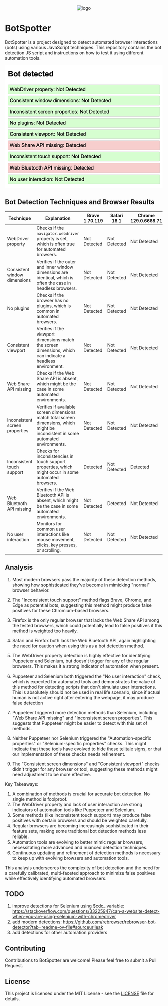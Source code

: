 <p align="center">
<img align="center" width="250" alt="logo" src="https://github.com/user-attachments/assets/dace0b5b-faee-46fe-a6bf-6e1ce624a804">
</p>

# BotSpotter

BotSpotter is a project designed to detect automated browser interactions (bots) using various JavaScript techniques. This repository contains the bot detection JS script and instructions on how to test it using different automation tools.


![screenshot](Screenshot1.png)
## Bot Detection Techniques and Browser Results

| Technique | Explanation | Brave 1.70.119 | Safari 18.1 | Chrome 129.0.6668.71 | Edge 129.0.2792.65 | Firefox 130.0.1 | Puppeteer | Selenium | PlayWright |
|-----------|-------------|----------------|-------------|----------------------|--------------------|-----------------|-----------|----------|------------|
| WebDriver property | Checks if the `navigator.webdriver` property is set, which is often true for automated browsers. | Not Detected | Not Detected | Not Detected | Not Detected | Not Detected | Detected | Detected | Detected
| Consistent window dimensions | Verifies if the outer and inner window dimensions are identical, which is often the case in headless browsers. | Not Detected | Not Detected | Not Detected | Not Detected | Not Detected | Not Detected | Not Detected | Detected
| No plugins | Checks if the browser has no plugins, which is common in automated browsers. | Not Detected | Not Detected | Not Detected | Not Detected | Not Detected | Not Detected | Not Detected | Detected
| Consistent viewport | Verifies if the viewport dimensions match the screen dimensions, which can indicate a headless environment. | Not Detected | Not Detected | Not Detected | Not Detected | Not Detected | Not Detected | Not Detected | Detected
| Web Share API missing | Checks if the Web Share API is absent, which might be the case in some automated environments. | Not Detected | Not Detected | Not Detected | Not Detected | Detected | Detected | Not Detected | Detected
| Inconsistent screen properties | Verifies if available screen dimensions match total screen dimensions, which might be inconsistent in some automated environments. | Not Detected | Not Detected | Not Detected | Not Detected | Not Detected | Detected | Not Detected | Detected
| Inconsistent touch support | Checks for inconsistencies in touch support properties, which might occur in some automated browsers. | Detected | Not Detected | Detected | Detected | Not Detected | Detected | Detected | Detected
| Web Bluetooth API missing | Verifies if the Web Bluetooth API is absent, which might be the case in some automated environments. | Not Detected | Detected | Not Detected | Not Detected | Detected | Not Detected | Not Detected | Not Detected |
| No user interaction | Monitors for common user interactions like mouse movement, clicks, key presses, or scrolling. | Not Detected | Not Detected | Not Detected | Not Detected | Not Detected | Detected | Detected | Detected

## Analysis

1. Most modern browsers pass the majority of these detection methods, showing how sophisticated they've become in mimicking "normal" browser behavior.

2. The "Inconsistent touch support" method flags Brave, Chrome, and Edge as potential bots, suggesting this method might produce false positives for these Chromium-based browsers.

3. Firefox is the only regular browser that lacks the Web Share API among the tested browsers, which could potentially lead to false positives if this method is weighted too heavily.

4. Safari and Firefox both lack the Web Bluetooth API, again highlighting the need for caution when using this as a bot detection method.

5. The WebDriver property detection is highly effective for identifying Puppeteer and Selenium, but doesn't trigger for any of the regular browsers. This makes it a strong indicator of automation when present.

6. Puppeteer and Selenium both triggered the "No user interaction" check, which is expected for automated tools and demonstrates the value of this method for detecting scripts that don't simulate user interactions. This is absolutely should not be used in real life scenario, since if actual human is not active right after entering the webpage, it may produce false detection

7. Puppeteer triggered more detection methods than Selenium, including "Web Share API missing" and "Inconsistent screen properties". This suggests that Puppeteer might be easier to detect with this set of methods.

8. Neither Puppeteer nor Selenium triggered the "Automation-specific properties" or "Selenium-specific properties" checks. This might indicate that these tools have evolved to hide these telltale signs, or that our implementation of these checks needs refinement.

9. The "Consistent screen dimensions" and "Consistent viewport" checks didn't trigger for any browser or tool, suggesting these methods might need adjustment to be more effective.

Key Takeaways:

1. A combination of methods is crucial for accurate bot detection. No single method is foolproof.
2. The WebDriver property and lack of user interaction are strong indicators of automation tools like Puppeteer and Selenium.
3. Some methods (like inconsistent touch support) may produce false positives with certain browsers and should be weighted carefully.
4. Regular browsers are becoming increasingly sophisticated in their feature sets, making some traditional bot detection methods less reliable.
5. Automation tools are evolving to better mimic regular browsers, necessitating more advanced and nuanced detection techniques.
6. Continuous updating and refinement of detection methods is necessary to keep up with evolving browsers and automation tools.

This analysis underscores the complexity of bot detection and the need for a carefully calibrated, multi-faceted approach to minimize false positives while effectively identifying automated browsers.

## TODO
1. improve detections for Selenium using $cdc_ variable: https://stackoverflow.com/questions/33225947/can-a-website-detect-when-you-are-using-selenium-with-chromedriver  
2. add modern detections: https://github.com/rebrowser/rebrowser-bot-detector?tab=readme-ov-file#sourceurlleak
3. add detections for other automation providers


## Contributing

Contributions to BotSpotter are welcome! Please feel free to submit a Pull Request.

## License

This project is licensed under the MIT License - see the [LICENSE](LICENSE) file for details.

